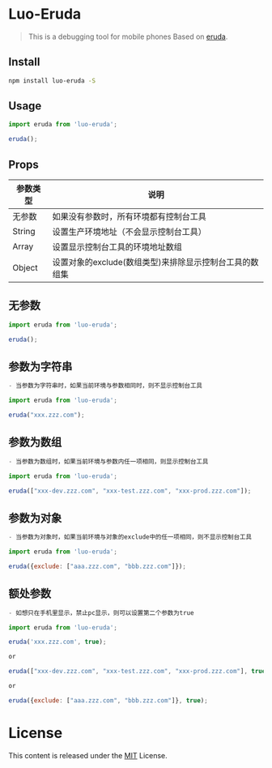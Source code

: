 # Luo-Eruda

> This is a debugging tool for mobile phones Based on [eruda]().


## Install

```bash
npm install luo-eruda -S
```

## Usage

```js
import eruda from 'luo-eruda';

eruda();
```

## Props 

| 参数类型 | 说明 |
| ---------- | ----------- |
| 无参数 | 如果没有参数时，所有环境都有控制台工具 |
| String | 设置生产环境地址（不会显示控制台工具）|
| Array | 设置显示控制台工具的环境地址数组 |
| Object | 设置对象的exclude(数组类型)来排除显示控制台工具的数组集 |

## 无参数

```js
import eruda from 'luo-eruda';

eruda();
```
## 参数为字符串

```js
- 当参数为字符串时，如果当前环境与参数相同时，则不显示控制台工具

import eruda from 'luo-eruda';

eruda("xxx.zzz.com");
```

## 参数为数组

```js
- 当参数为数组时，如果当前环境与参数内任一项相同，则显示控制台工具

import eruda from 'luo-eruda';

eruda(["xxx-dev.zzz.com", "xxx-test.zzz.com", "xxx-prod.zzz.com"]);
```

## 参数为对象

```js
- 当参数为对象时，如果当前环境与对象的exclude中的任一项相同，则不显示控制台工具

import eruda from 'luo-eruda';

eruda({exclude: ["aaa.zzz.com", "bbb.zzz.com"]});
```

## 额处参数

```js
- 如想只在手机里显示，禁止pc显示，则可以设置第二个参数为true

import eruda from 'luo-eruda';

eruda('xxx.zzz.com', true);

or

eruda(["xxx-dev.zzz.com", "xxx-test.zzz.com", "xxx-prod.zzz.com"], true);

or

eruda({exclude: ["aaa.zzz.com", "bbb.zzz.com"]}, true);
```

# License

This content is released under the [MIT](http://opensource.org/licenses/MIT) License.
